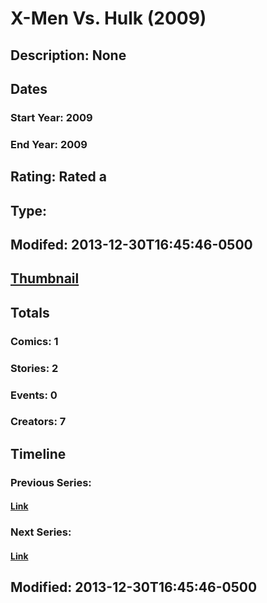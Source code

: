 # X-Men Vs. Hulk (2009)
## Description: None
## Dates
### Start Year: 2009
### End Year: 2009
## Rating: Rated a
## Type: 
## Modifed: 2013-12-30T16:45:46-0500
## [Thumbnail](http://i.annihil.us/u/prod/marvel/i/mg/6/03/52c1e92496214.jpg)
## Totals
### Comics: 1
### Stories: 2
### Events: 0
### Creators: 7
## Timeline
### Previous Series: 
#### [Link]()
### Next Series: 
#### [Link]()
## Modified: 2013-12-30T16:45:46-0500